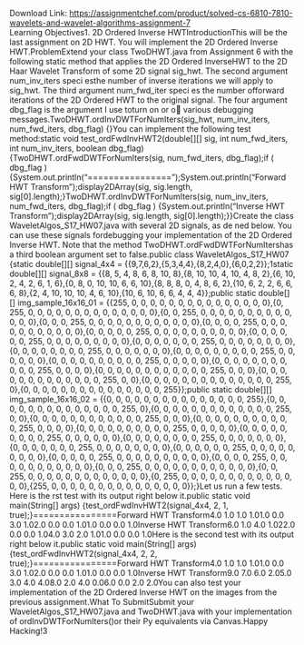 Download Link: https://assignmentchef.com/product/solved-cs-6810-7810-wavelets-and-wavelet-algorithms-assignment-7
<br>
Learning Objectives1. 2D Ordered Inverse HWTIntroductionThis will be the last assignment on 2D HWT. You will implement the 2D Ordered Inverse HWT.ProblemExtend your class TwoDHWT.java from Assignment 6 with the following static method that applies the 2D Ordered InverseHWT to the 2D Haar Wavelet Transform of some 2D signal sig_hwt. The second argument num_inv_iters speci esthe number of inverse iterations we will apply to sig_hwt. The third argument num_fwd_iter speci es the number offorward iterations of the 2D Ordered HWT to the original signal. The four argument dbg_flag is the argument I use toturn on or o&#xb; various debugging messages.TwoDHWT.ordInvDWTForNumIters(sig_hwt, num_inv_iters, num_fwd_iters, dbg_flag) {}You can implement the following test method:static void test_ordFwdInvHWT2(double[][] sig, int num_fwd_iters, int num_inv_iters, boolean dbg_flag) {TwoDHWT.ordFwdDWTForNumIters(sig, num_fwd_iters, dbg_flag);if ( dbg_flag ) {System.out.println(“================”);System.out.println(“Forward HWT Transform”);display2DArray(sig, sig.length, sig[0].length);}TwoDHWT.ordInvDWTForNumIters(sig, num_inv_iters, num_fwd_iters, dbg_flag);if ( dbg_flag ) {System.out.println(“Inverse HWT Transform”);display2DArray(sig, sig.length, sig[0].length);}}Create the class WaveletAlgos_S17_HW07.java with several 2D signals, as de ned below. You can use these signals fordebugging your implementation of the 2D Ordered Inverse HWT. Note that the method TwoDHWT.ordFwdDWTForNumItershas a third boolean argument set to false.public class WaveletAlgos_S17_HW07 {static double[][] signal_4x4 = {{9,7,6,2},{5,3,4,4},{8,2,4,0},{6,0,2,2}};1static double[][] signal_8x8 = {{8, 5, 4, 8, 6, 8, 10, 8},{8, 10, 10, 4, 10, 4, 8, 2},{6, 10, 2, 4, 2, 6, 1, 6},{0, 8, 0, 10, 10, 6, 6, 10},{8, 8, 8, 0, 4, 8, 6, 2},{10, 6, 2, 2, 6, 6, 6, 8},{2, 4, 10, 10, 10, 4, 6, 10},{10, 6, 10, 6, 6, 4, 4, 4}};public static double[][] img_sample_16x16_01 = {{255, 0, 0, 0, 0, 0, 0, 0, 0, 0, 0, 0, 0, 0, 0, 0},{0, 255, 0, 0, 0, 0, 0, 0, 0, 0, 0, 0, 0, 0, 0, 0},{0, 0, 255, 0, 0, 0, 0, 0, 0, 0, 0, 0, 0, 0, 0, 0},{0, 0, 0, 255, 0, 0, 0, 0, 0, 0, 0, 0, 0, 0, 0, 0},{0, 0, 0, 0, 255, 0, 0, 0, 0, 0, 0, 0, 0, 0, 0, 0},{0, 0, 0, 0, 0, 255, 0, 0, 0, 0, 0, 0, 0, 0, 0, 0},{0, 0, 0, 0, 0, 0, 255, 0, 0, 0, 0, 0, 0, 0, 0, 0},{0, 0, 0, 0, 0, 0, 0, 255, 0, 0, 0, 0, 0, 0, 0, 0},{0, 0, 0, 0, 0, 0, 0, 0, 255, 0, 0, 0, 0, 0, 0, 0},{0, 0, 0, 0, 0, 0, 0, 0, 0, 255, 0, 0, 0, 0, 0, 0},{0, 0, 0, 0, 0, 0, 0, 0, 0, 0, 255, 0, 0, 0, 0, 0},{0, 0, 0, 0, 0, 0, 0, 0, 0, 0, 0, 255, 0, 0, 0, 0},{0, 0, 0, 0, 0, 0, 0, 0, 0, 0, 0, 0, 255, 0, 0, 0},{0, 0, 0, 0, 0, 0, 0, 0, 0, 0, 0, 0, 0, 255, 0, 0},{0, 0, 0, 0, 0, 0, 0, 0, 0, 0, 0, 0, 0, 0, 255, 0},{0, 0, 0, 0, 0, 0, 0, 0, 0, 0, 0, 0, 0, 0, 0, 255}};public static double[][] img_sample_16x16_02 = {{0, 0, 0, 0, 0, 0, 0, 0, 0, 0, 0, 0, 0, 0, 0, 255},{0, 0, 0, 0, 0, 0, 0, 0, 0, 0, 0, 0, 0, 0, 255, 0},{0, 0, 0, 0, 0, 0, 0, 0, 0, 0, 0, 0, 0, 255, 0, 0},{0, 0, 0, 0, 0, 0, 0, 0, 0, 0, 0, 0, 255, 0, 0, 0},{0, 0, 0, 0, 0, 0, 0, 0, 0, 0, 0, 255, 0, 0, 0, 0},{0, 0, 0, 0, 0, 0, 0, 0, 0, 0, 255, 0, 0, 0, 0, 0},{0, 0, 0, 0, 0, 0, 0, 0, 0, 255, 0, 0, 0, 0, 0, 0},{0, 0, 0, 0, 0, 0, 0, 0, 255, 0, 0, 0, 0, 0, 0, 0},{0, 0, 0, 0, 0, 0, 0, 255, 0, 0, 0, 0, 0, 0, 0, 0},{0, 0, 0, 0, 0, 0, 255, 0, 0, 0, 0, 0, 0, 0, 0, 0},{0, 0, 0, 0, 0, 255, 0, 0, 0, 0, 0, 0, 0, 0, 0, 0},{0, 0, 0, 0, 255, 0, 0, 0, 0, 0, 0, 0, 0, 0, 0, 0},{0, 0, 0, 255, 0, 0, 0, 0, 0, 0, 0, 0, 0, 0, 0, 0},{0, 0, 255, 0, 0, 0, 0, 0, 0, 0, 0, 0, 0, 0, 0, 0},{0, 255, 0, 0, 0, 0, 0, 0, 0, 0, 0, 0, 0, 0, 0, 0},{255, 0, 0, 0, 0, 0, 0, 0, 0, 0, 0, 0, 0, 0, 0, 0}};}Let us run a few tests. Here is the rst test with its output right below it.public static void main(String[] args) {test_ordFwdInvHWT2(signal_4x4, 2, 1, true);}================Forward HWT Transform4.0 1.0 1.0 1.01.0 0.0 3.0 1.02.0 0.0 0.0 1.01.0 0.0 0.0 1.0Inverse HWT Transform6.0 1.0 4.0 1.022.0 0.0 0.0 1.04.0 3.0 2.0 1.01.0 0.0 0.0 1.0Here is the second test with its output right below it.public static void main(String[] args) {test_ordFwdInvHWT2(signal_4x4, 2, 2, true);}================Forward HWT Transform4.0 1.0 1.0 1.01.0 0.0 3.0 1.02.0 0.0 0.0 1.01.0 0.0 0.0 1.0Inverse HWT Transform9.0 7.0 6.0 2.05.0 3.0 4.0 4.08.0 2.0 4.0 0.06.0 0.0 2.0 2.0You can also test your implementation of the 2D Ordered Inverse HWT on the images from the previous assignment.What To SubmitSubmit your WaveletAlgos_S17_HW07.java and TwoDHWT.java with your implementation of ordInvDWTForNumIters()or their Py equivalents via Canvas.Happy Hacking!3